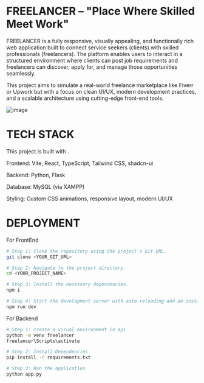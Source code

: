 # FREELANCER – "Place Where Skilled Meet Work"
FREELANCER is a fully responsive, visually appealing, and functionally rich web application built to connect service seekers (clients) with skilled professionals (freelancers). The platform enables users to interact in a structured environment where clients can post job requirements and freelancers can discover, apply for, and manage those opportunities seamlessly.

This project aims to simulate a real-world freelance marketplace like Fiverr or Upwork but with a focus on clean UI/UX, modern development practices, and a scalable architecture using cutting-edge front-end tools.

![image](https://github.com/user-attachments/assets/c8241428-675a-4be4-a834-c8a68f1b0fa2)
# TECH STACK
This project is built with .

Frontend: Vite, React, TypeScript, Tailwind CSS, shadcn-ui

Backend: Python, Flask

Database: MySQL (via XAMPP)

Styling: Custom CSS animations, responsive layout, modern UI/UX
# DEPLOYMENT
For FrontEnd
```sh
# Step 1: Clone the repository using the project's Git URL.
git clone <YOUR_GIT_URL>

# Step 2: Navigate to the project directory.
cd <YOUR_PROJECT_NAME>

# Step 3: Install the necessary dependencies.
npm i

# Step 4: Start the development server with auto-reloading and an instant preview.
npm run dev
```
For Backend 
```sh
# Step 1: create a virual environment in api
python -m venv freelancer
freelancer\Scripts\activate

# Step 2: Install Dependencies
pip install -r requirements.txt

# Step 3: Run the application
python app.py

```
